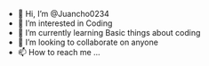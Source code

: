 - 👋 Hi, I’m @Juancho0234
- 👀 I’m interested in Coding
- 🌱 I’m currently learning Basic things about coding
- 💞️ I’m looking to collaborate on anyone
- 📫 How to reach me ...
<!---
Juancho0234/Juancho0234 is a ✨ special ✨ repository because its `README.md` (this file) appears on your GitHub profile.
You can click the Preview link to take a look at your changes.
--->
